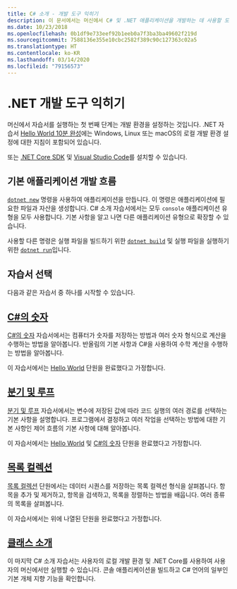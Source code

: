 ```yaml
---
title: C# 소개 - 개발 도구 익히기
description: 이 문서에서는 머신에서 C# 및 .NET 애플리케이션을 개발하는 데 사용할 도구의 기본 사항을 소개합니다.
ms.date: 10/23/2018
ms.openlocfilehash: 0b1df9e733eef92b1eeb0a7f3ba3ba49602f219d
ms.sourcegitcommit: 7588136e355e10cbc2582f389c90c127363c02a5
ms.translationtype: HT
ms.contentlocale: ko-KR
ms.lasthandoff: 03/14/2020
ms.locfileid: "79156573"
---
```

# <a name="become-familiar-with-the-net-development-tools"></a>.NET 개발 도구 익히기

머신에서 자습서를 실행하는 첫 번째 단계는 개발 환경을 설정하는 것입니다.
.NET 자습서 [Hello World 10분 완성](https://dotnet.microsoft.com/learn/dotnet/hello-world-tutorial/intro)에는 Windows, Linux 또는 macOS의 로컬 개발 환경 설정에 대한 지침이 포함되어 있습니다.

또는 [.NET Core SDK](https://dotnet.microsoft.com/download) 및 [Visual Studio Code](https://code.visualstudio.com/)를 설치할 수 있습니다.

## <a name="basic-application-development-flow"></a>기본 애플리케이션 개발 흐름

[`dotnet new`](../../../core/tools/dotnet-new.md) 명령을 사용하여 애플리케이션을 만듭니다. 이 명령은 애플리케이션에 필요한 파일과 자산을 생성합니다. C# 소개 자습서에서는 모두 `console` 애플리케이션 유형을 모두 사용합니다. 기본 사항을 알고 나면 다른 애플리케이션 유형으로 확장할 수 있습니다.

사용할 다른 명령은 실행 파일을 빌드하기 위한 [`dotnet build`](../../../core/tools/dotnet-build.md) 및 실행 파일을 실행하기 위한 [`dotnet run`](../../../core/tools/dotnet-run.md)입니다.

## <a name="pick-your-tutorial"></a>자습서 선택

다음과 같은 자습서 중 하나를 시작할 수 있습니다.

## <a name="numbers-in-c"></a>[C#의 숫자](numbers-in-csharp-local.md)

[C#의 숫자](numbers-in-csharp-local.md) 자습서에서는 컴퓨터가 숫자를 저장하는 방법과 여러 숫자 형식으로 계산을 수행하는 방법을 알아봅니다. 반올림의 기본 사항과 C#을 사용하여 수학 계산을 수행하는 방법을 알아봅니다.

이 자습서에서는 [Hello World](hello-world.yml) 단원을 완료했다고 가정합니다.

## <a name="branches-and-loops"></a>[분기 및 루프](branches-and-loops-local.md)

[분기 및 루프](branches-and-loops-local.md) 자습서에서는 변수에 저장된 값에 따라 코드 실행의 여러 경로를 선택하는 기본 사항을 설명합니다. 프로그램에서 결정하고 여러 작업을 선택하는 방법에 대한 기본 사항인 제어 흐름의 기본 사항에 대해 알아봅니다.

이 자습서에서는 [Hello World](hello-world.yml) 및 [C#의 숫자](numbers-in-csharp-local.md) 단원을 완료했다고 가정합니다.

## <a name="list-collection"></a>[목록 컬렉션](arrays-and-collections.md)

[목록 컬렉션](arrays-and-collections.md) 단원에서는 데이터 시퀀스를 저장하는 목록 컬렉션 형식을 살펴봅니다. 항목을 추가 및 제거하고, 항목을 검색하고, 목록을 정렬하는 방법을 배웁니다. 여러 종류의 목록을 살펴봅니다.

이 자습서에서는 위에 나열된 단원을 완료했다고 가정합니다.

## <a name="introduction-to-classes"></a>[클래스 소개](introduction-to-classes.md)

이 마지막 C# 소개 자습서는 사용자의 로컬 개발 환경 및 .NET Core를 사용하여 사용자의 머신에서만 실행할 수 있습니다.
콘솔 애플리케이션을 빌드하고 C# 언어의 일부인 기본 개체 지향 기능을 확인합니다.
